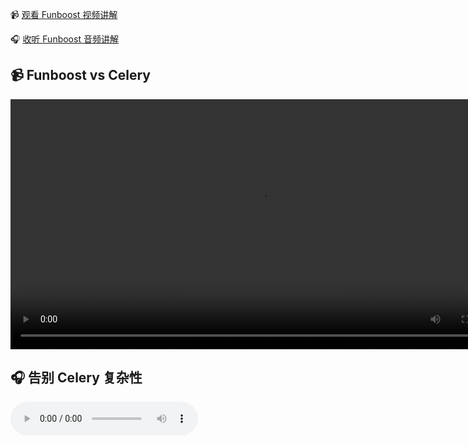 
📹 [观看 Funboost 视频讲解](https://ydf0509.github.io/funboost_git_pages/player.html)

🎧 [收听 Funboost 音频讲解](https://github.com/ydf0509/funboost_git_pages/player.html)

<h2>📹 Funboost vs Celery</h2>
<video controls width="800" src="视频-Funboost_视频.mp4">
    您的浏览器不支持视频播放。
</video>

<h2>🎧 告别 Celery 复杂性</h2>
<audio controls src="音频-funboost_音频.mp4">
    您的浏览器不支持音频播放。
</audio>